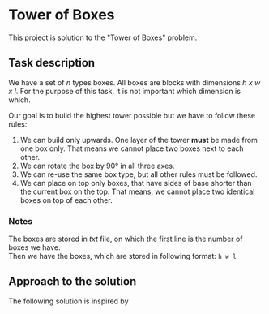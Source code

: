 # Tower of Boxes
This project is solution to the "Tower of Boxes" problem.

## Task description
We have a set of *n* types boxes. All boxes are blocks with dimensions *h x w x l*. For the purpose of this task, it is not important which dimension is which.

Our goal is to build the highest tower possible but we have to follow these rules:
1. We can build only upwards. One layer of the tower **must** be made from one box only. That means we cannot place two boxes next to each other.
1. We can rotate the box by 90° in all three axes.
1. We can re-use the same box type, but all other rules must be followed.
1. We can place on top only boxes, that have sides of base shorter than the current box on the top. That means, we cannot place two identical boxes on top of each other.

### Notes
The boxes are stored in *txt* file, on which the first line is the number of boxes we have.  
Then we have the boxes, which are stored in following format: `h w l`

## Approach to the solution
The following solution is inspired by 
